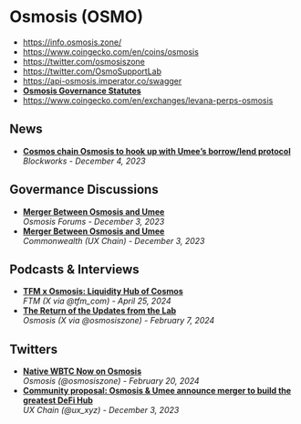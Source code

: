 # Osmosis (OSMO)

- https://info.osmosis.zone/
- https://www.coingecko.com/en/coins/osmosis
- https://twitter.com/osmosiszone
- https://twitter.com/OsmoSupportLab
- https://api-osmosis.imperator.co/swagger
- [**Osmosis Governance Statutes**](https://hackmd.io/U37CDcTDTC60v1JW-0e4sA)
- https://www.coingecko.com/en/exchanges/levana-perps-osmosis

## News

- [**Cosmos chain Osmosis to hook up with Umee’s borrow/lend protocol**](https://blockworks.co/news/cosmos-dex-osmosis-merger-umee)
  <br/>_Blockworks - December 4, 2023_

## Govermance Discussions

- [**Merger Between Osmosis and Umee**](https://forum.osmosis.zone/t/merger-between-osmosis-and-umee/780)
  <br/>_Osmosis Forums - December 3, 2023_
- [**Merger Between Osmosis and Umee**](https://commonwealth.im/ux/discussion/14296-merger-between-osmosis-and-umee)
  <br/>_Commonwealth (UX Chain) - December 3, 2023_

## Podcasts & Interviews

- [**TFM x Osmosis: Liquidity Hub of Cosmos**](https://twitter.com/i/spaces/1MYxNoqQvZnKw)
  <br/>_FTM (X via @tfm_com) - April 25, 2024_
- [**The Return of the Updates from the Lab**](https://twitter.com/osmosiszone/status/1755969823857893687)
  <br/>_Osmosis (X via @osmosiszone) - February 7, 2024_

## Twitters

- [**Native WBTC Now on Osmosis**](https://twitter.com/osmosiszone/status/1760001481720332422/photo/1)
  <br/>_Osmosis (@osmosiszone) - February 20, 2024_
- [**Community proposal: Osmosis & Umee announce merger to build the greatest DeFi Hub**](https://twitter.com/ux_xyz/status/1731392488139808911)
  <br/>_UX Chain (@ux_xyz) - December 3, 2023_
